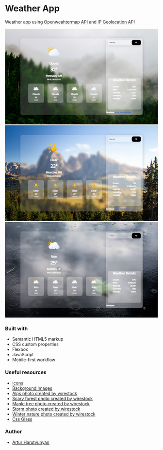 # Weather App

Weather app using [Openweahtermap API](https://openweathermap.org/api) and [IP Geolocation API](https://geo.ipify.org)

![](./img/screenshot_1.jpg)
![](./img/screenshot_2.jpg)
![](./img/screenshot_3.jpg)
### Built with

- Semantic HTML5 markup
- CSS custom properties
- Flexbox
- JavaScript
- Mobile-first workflow


### Useful resources

- [Icons](https://bas.dev/work/meteocons)
- [Background Images](www.freepik.com)
- [Alps photo created by wirestock](https://www.freepik.com/photos/alps)
- [Scary forest photo created by wirestock](https://www.freepik.com/photos/scary-forest)
- [Maple tree photo created by wirestock](https://www.freepik.com/photos/maple-tree)
- [Storm photo created by wirestock](https://www.freepik.com/photos/storm)
- [Winter nature photo created by wirestock](https://www.freepik.com/photos/winter-nature)
- [Css Glass](https://css.glass/)

### Author

- [Artur Harutyunyan](https://github.com/ArturHarutyunyan1)